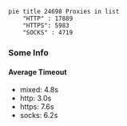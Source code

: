 
```mermaid
pie title 24698 Proxies in list
    "HTTP" : 17889
    "HTTPS": 5983
    "SOCKS" : 4719
```

### Some Info
#### Average Timeout

- mixed: 4.8s
- http: 3.0s
- https: 7.6s
- socks: 6.2s